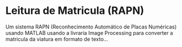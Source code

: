 # Leitura de Matricula (RAPN)
Um sistema RAPN (Reconhecimento Automático de Placas Numéricas) usando MATLAB usando a livraria Image Processing para converter a matricula da viatura em formato de texto...
